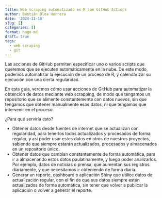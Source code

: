 ```yaml
---
title: Web scraping automatizado en R con GitHub Actions
author: Bastián Olea Herrera
date: '2024-11-18'
slug: []
categories: []
format: hugo-md
draft: true
tags:
  - web scraping
  - git
---
```



Las acciones de GitHub permiten especificar uno o varios scripts que queremos que se ejecuten automáticamente en la nube. De este modo, podemos automatizar la ejecución de un proceso de R, y calendarizar su ejecución con una cierta regularidad.

En esta guía, veremos cómo usar acciones de GitHub para automatizar la obtención de datos mediante web scrapping, de modo que tengamos un repositorio que se alimente constantemente con datos nuevos, sin que tengamos que obtener manualmente esos datos, ni que tengamos que intervenir en el proceso.

¿Para qué serviría esto?
- Obtener datos desde fuentes de internet que se actualizan con regularidad, para tenerlos todos actualizados y procesados de forma regular, y así poder usar estos datos en otros de nuestros proyectos, sabiendo que siempre estarán actualizados, procesados y almacenados en un repositorio único.
- Obtener datos que cambian constantemente de forma automática, para ir a almacenando estos datos paulatinamente, y luego poder analizarlos. Por ejemplo, datos de noticias o prensa, que aumentan sus registros diariamente, y que necesitamos ir obteniendo de forma diaria.
- Generar un reporte, dashboard o aplicación Shiny que utilice datos de actualización regular, con el fin de que sus datos siempre estén actualizados de forma automática, sin tener que volver a publicar la aplicación o volver a generar el reporte.

